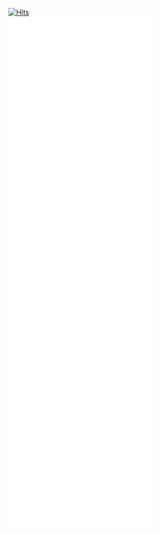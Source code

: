 [![Hits](https://hits.seeyoufarm.com/api/count/incr/badge.svg?url=https%3A%2F%2Fgithub.com%2Fapwlq%2Fapwlq&count_bg=%2379C83D&title_bg=%23555555&icon=&icon_color=%23E7E7E7&title=Watch&edge_flat=false)](https://hits.seeyoufarm.com)  
[![Metrics](github-metrics.svg)](https://github.com/apwlq)
